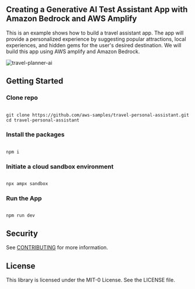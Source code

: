 ## Creating a Generative AI Test Assistant App with Amazon Bedrock and AWS Amplify

This is an example shows how to build a travel assistant app. The app will provide a personalized experience by suggesting popular attractions, local experiences, and hidden gems for the user's desired destination. We will build this app using AWS amplify and Amazon Bedrock.

![travel-planner-ai](images/amplify_travel_planner.gif)

## Getting Started
### Clone repo

```

git clone https://github.com/aws-samples/travel-personal-assistant.git
cd travel-personal-assistant

```

### Install the packages

```

npm i

```

### Initiate a cloud sandbox environment

```

npx ampx sandbox

```

### Run the App

```

npm run dev

```


## Security

See [CONTRIBUTING](CONTRIBUTING.md#security-issue-notifications) for more information.

## License

This library is licensed under the MIT-0 License. See the LICENSE file.

